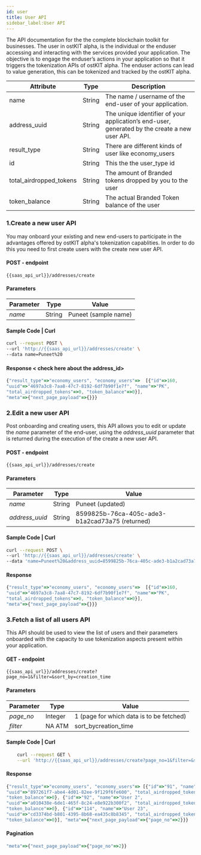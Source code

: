 ```yaml
---
id: user
title: User API 
sidebar_label:User API 
---
```


The API documentation for the the complete blockchain toolkit for businesses. 
The user in ostKIT alpha, is the individual or the enduser accessing and interacting with the services provided your application. The objective is to engage the enduser’s actions in your application so that it triggers the tokenization APIs of ostKIT alpha. The enduser actions can lead to value generation, this can be tokenized and tracked by the ostKIT alpha.

| Attribute               | Type   | Description                                                                                   |
|-------------------------|--------|-----------------------------------------------------------------------------------------------|
| name                    | String | The name / username of the end-user of your application.                                      |
| address_uuid            | String | The unique identifier of your application’s end-user, generated by the create a new user API. |
| result_type             | String | There are different kinds of user like economy_users                                          |
| id                      | String | This the the user_type id                                                                     |
| total_airdropped_tokens | String | The amount of Branded tokens dropped by you to the user                                       |
| token_balance           | String | The actual Branded Token balance of the user                                                  |

### 1.Create a new user API  
You may onboard your existing and new end-users to participate in the advantages offered by ostKIT alpha's tokenization capablities. In order to do this you need to first create users with the create new user API.

#### POST - endpoint 
```url
{{saas_api_url}}/addresses/create
```

#### Parameters
| Parameter | Type   | Value  |
|-----------|--------|--------|
| _name_      | String | Puneet (sample name) |

#### Sample Code | Curl 
```bash
curl --request POST \
--url 'http://{{saas_api_url}}/addresses/create' \
--data name=Puneet%20
```

#### Response < check here about the address_id>
```javascript
{"result_type"=>"economy_users", "economy_users"=>  [{"id"=>160,
"uuid"=>"4697a3c8-7aa8-47c7-8192-6df7b90f1e7f", "name"=>"PK",
"total_airdropped_tokens"=>0, "token_balance"=>0}],
"meta"=>{"next_page_payload"=>{}}}
```

### 2.Edit a new user API 
Post onboarding and creating users, this API allows you to edit or update the _name_ parameter of the end-user, using the _address_uuid_ parameter that is returned during the execution of the create a new user API.

#### POST - endpoint
```url
{{saas_api_url}}/addresses/create
```

#### Parameters 
| Parameter    | Type   | Value                                           |
|--------------|--------|-------------------------------------------------|
| _name_         | String | Puneet (updated)                                |
| _address_uuid_ | String | 8599825b-76ca-405c-ade3-b1a2cad73a75 (returned) |


#### Sample Code | Curl 
```bash
curl --request POST \
--url 'http://{{saas_api_url}}/addresses/create' \
--data 'name=Puneet%20&address_uuid=8599825b-76ca-405c-ade3-b1a2cad73a75'
```

#### Response
```javascript
{"result_type"=>"economy_users", "economy_users"=>  [{"id"=>160,
"uuid"=>"4697a3c8-7aa8-47c7-8192-6df7b90f1e7f", "name"=>"PK",
"total_airdropped_tokens"=>0, "token_balance"=>0}],
"meta"=>{"next_page_payload"=>{}}}
```

### 3.Fetch a list of all users API
This API should be used to view the list of users and their parameters onboarded with the capacity to use tokenization aspects present within your application. 

#### GET - endpoint
```url
{{saas_api_url}}/addresses/create?page_no=1&filter=&sort_by=creation_time
```

#### Parameters 
| Parameter | Type    | Value                                    |
|-----------|---------|------------------------------------------|
| _page_no_   | Integer | 1 (page for which data is to be fetched) |
| _filter_    | NA ATM  | sort_bycreation_time                     |
 

#### Sample Code | Curl 
```bash
	curl --request GET \
  	--url 'http://{{saas_api_url}}/addresses/create?page_no=1&filter=&sort_by=creation_time'
```

#### Response
```javascript
{"result_type"=>"economy_users", "economy_users"=> [{"id"=>"91", "name"=>"User 0",
"uuid"=>"897261f7-abe4-4d01-82ee-9f129f6fe600", "total_airdropped_tokens"=>0,
"token_balance"=>0}, {"id"=>"92", "name"=>"User 2",
"uuid"=>"a010438e-6de1-465f-8c24-e8e922b300f2", "total_airdropped_tokens"=>0,
"token_balance"=>0}, {"id"=>"114", "name"=>"User 23",
"uuid"=>"cd3374bd-b801-4395-8b68-ea435c8b8345", "total_airdropped_tokens"=>0,
"token_balance"=>0}], "meta"=>{"next_page_payload"=>{"page_no"=>2}}}
```


#### Pagination
```javascript
"meta"=>{"next_page_payload"=>{"page_no"=>2}}
```

